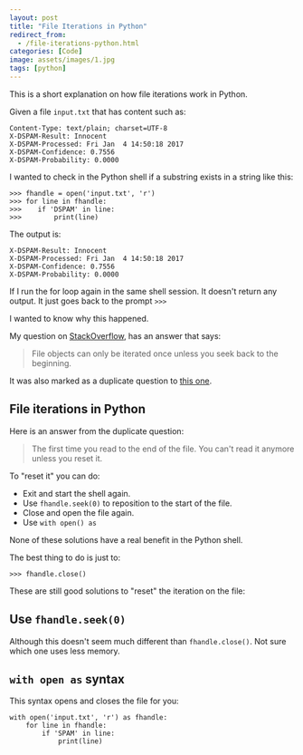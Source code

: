 ```yaml
---
layout: post
title: "File Iterations in Python"
redirect_from:
  - /file-iterations-python.html
categories: [Code]
image: assets/images/1.jpg
tags: [python]
---
```


This is a short explanation on how file iterations work in Python.

Given a file `input.txt` that has content such as:

    Content-Type: text/plain; charset=UTF-8
    X-DSPAM-Result: Innocent
    X-DSPAM-Processed: Fri Jan  4 14:50:18 2017
    X-DSPAM-Confidence: 0.7556
    X-DSPAM-Probability: 0.0000

I wanted to check in the Python shell if a substring exists in a string like this:

    >>> fhandle = open('input.txt', 'r')
    >>> for line in fhandle:
    >>>    if 'DSPAM' in line:
    >>>        print(line)

The output is:

    X-DSPAM-Result: Innocent
    X-DSPAM-Processed: Fri Jan  4 14:50:18 2017
    X-DSPAM-Confidence: 0.7556
    X-DSPAM-Probability: 0.0000

If I run the for loop again in the same shell session. It doesn't return any output. It just goes back to the prompt `>>>`

I wanted to know why this happened.

My question on <a href="https://stackoverflow.com/questions/49235235/in-python-shell-checking-a-substring-in-string-using-a-for-loop-shows-a-differen" target="_blank">StackOverflow</a>, has an answer that says:

> File objects can only be iterated once unless you seek back to the beginning.

It was also marked as a duplicate question to <a href="https://stackoverflow.com/questions/10255273/iterating-on-a-file-using-python" target="_blank">this one</a>.

## File iterations in Python

Here is an answer from the duplicate question:

> The first time you read to the end of the file. You can't read it anymore unless you reset it.

To "reset it" you can do:

* Exit and start the shell again.
* Use `fhandle.seek(0)` to reposition to the start of the file.
* Close and open the file again.
* Use `with open() as`

None of these solutions have a real benefit in the Python shell.

The best thing to do is just to:

    >>> fhandle.close()

These are still good solutions to "reset" the iteration on the file:

## Use `fhandle.seek(0)`

Although this doesn't seem much different than `fhandle.close()`. Not sure which one uses less memory.

## `with open as` syntax

This syntax opens and closes the file for you:

    with open('input.txt', 'r') as fhandle:
        for line in fhandle:
            if 'SPAM' in line:
                print(line)


